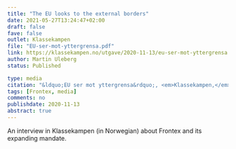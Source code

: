 ```yaml
---
title: "The EU looks to the external borders"
date: 2021-05-27T13:24:47+02:00
draft: false
fave: false
outlet: Klassekampen
file: "EU-ser-mot-yttergrensa.pdf"  
link: https://klassekampen.no/utgave/2020-11-13/eu-ser-mot-yttergrensa
author: Martin Uleberg
status: Published

type: media
citation: "&ldquo;EU ser mot yttergrensa&rdquo;, <em>Klassekampen,</em> 13 November 2020."
tags: [Frontex, media]
comments: no
publishdate: 2020-11-13
abstract: true
---
```


An interview in Klassekampen (in Norwegian) about Frontex and its expanding mandate. 
